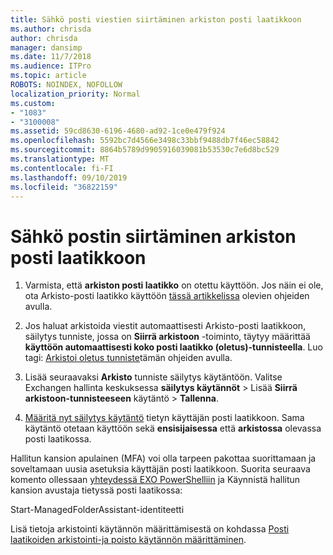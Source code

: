 ```yaml
---
title: Sähkö posti viestien siirtäminen arkiston posti laatikkoon
ms.author: chrisda
author: chrisda
manager: dansimp
ms.date: 11/7/2018
ms.audience: ITPro
ms.topic: article
ROBOTS: NOINDEX, NOFOLLOW
localization_priority: Normal
ms.custom:
- "1083"
- "3100008"
ms.assetid: 59cd8630-6196-4680-ad92-1ce0e479f924
ms.openlocfilehash: 5592bc7d4566e3498c33bbf9488db7f46ec58842
ms.sourcegitcommit: 8864b5789d9905916039081b53530c7e6d8bc529
ms.translationtype: MT
ms.contentlocale: fi-FI
ms.lasthandoff: 09/10/2019
ms.locfileid: "36822159"
---
```

# <a name="move-email-to-the-archive-mailbox"></a>Sähkö postin siirtäminen arkiston posti laatikkoon

1. Varmista, että **arkiston posti laatikko** on otettu käyttöön. Jos näin ei ole, ota Arkisto-posti laatikko käyttöön [tässä artikkelissa](https://docs.microsoft.com/office365/securitycompliance/enable-archive-mailboxes) olevien ohjeiden avulla.

2. Jos haluat arkistoida viestit automaattisesti Arkisto-posti laatikkoon, säilytys tunniste, jossa on **Siirrä arkistoon** -toiminto, täytyy määrittää **käyttöön automaattisesti koko posti laatikko (oletus)-tunnisteella**. Luo tagi: [Arkistoi oletus tunniste](https://docs.microsoft.com/office365/securitycompliance/set-up-an-archive-and-deletion-policy-for-mailboxes#create-a-custom-archive-default-policy-tag)tämän ohjeiden avulla.

3. Lisää seuraavaksi **Arkisto** tunniste säilytys käytäntöön. Valitse Exchangen hallinta keskuksessa **säilytys käytännöt** > Lisää **Siirrä arkistoon-tunnisteeseen** käytäntö > **Tallenna**.

4. [Määritä nyt säilytys käytäntö](https://docs.microsoft.com/exchange/security-and-compliance/messaging-records-management/apply-retention-policy) tietyn käyttäjän posti laatikkoon. Sama käytäntö otetaan käyttöön sekä **ensisijaisessa** että **arkistossa** olevassa posti laatikossa.

Hallitun kansion apulainen (MFA) voi olla tarpeen pakottaa suorittamaan ja soveltamaan uusia asetuksia käyttäjän posti laatikkoon. Suorita seuraava komento ollessaan [yhteydessä EXO PowerShelliin](https://docs.microsoft.com/powershell/exchange/exchange-online/connect-to-exchange-online-powershell/connect-to-exchange-online-powershell?view=exchange-ps) ja Käynnistä hallitun kansion avustaja tietyssä posti laatikossa:
  
Start-ManagedFolderAssistant-identiteetti<name of the mailbox>

Lisä tietoja arkistointi käytännön määrittämisestä on kohdassa [Posti laatikoiden arkistointi-ja poisto käytännön määrittäminen](https://docs.microsoft.com/office365/securitycompliance/set-up-an-archive-and-deletion-policy-for-mailboxes#step-1-enable-archive-mailboxes-for-users).
  